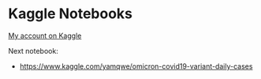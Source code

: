 # Kaggle Notebooks 

[My account on Kaggle](https://www.kaggle.com/firuzjuraev)



Next notebook: 
* https://www.kaggle.com/yamqwe/omicron-covid19-variant-daily-cases 
